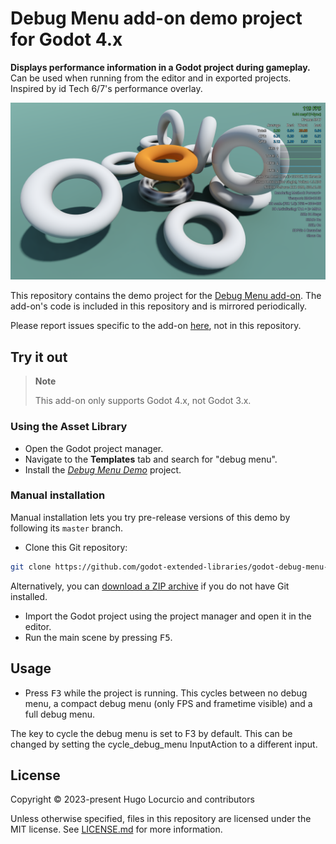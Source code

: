 # Debug Menu add-on demo project for Godot 4.x

**Displays performance information in a Godot project during gameplay.**
Can be used when running from the editor and in exported projects.
Inspired by id Tech 6/7's performance overlay.

![Screenshot](https://raw.githubusercontent.com/Calinou/media/master/godot-debug-menu-demo/screenshot.png)

This repository contains the demo project for the
[Debug Menu add-on](https://github.com/godot-extended-libraries/godot-debug-menu).
The add-on's code is included in this repository and is mirrored periodically.

Please report issues specific to the add-on
[here](https://github.com/godot-extended-libraries/godot-debug-menu), not in this repository.

## Try it out

> **Note**
>
> This add-on only supports Godot 4.x, not Godot 3.x.

### Using the Asset Library

- Open the Godot project manager.
- Navigate to the **Templates** tab and search for "debug menu".
- Install the [*Debug Menu Demo*](https://godotengine.org/asset-library/asset/1903) project.

### Manual installation

Manual installation lets you try pre-release versions of this demo by following its
`master` branch.

- Clone this Git repository:

```bash
git clone https://github.com/godot-extended-libraries/godot-debug-menu-demo.git
```

Alternatively, you can
[download a ZIP archive](https://github.com/godot-extended-libraries/godot-debug-menu-demo/archive/master.zip)
if you do not have Git installed.

- Import the Godot project using the project manager and open it in the editor.
- Run the main scene by pressing <kbd>F5</kbd>.

## Usage

- Press <kbd>F3</kbd> while the project is running. This cycles between no debug
  menu, a compact debug menu (only FPS and frametime visible) and a full debug
  menu.

The key to cycle the debug menu is set to F3 by default. This can be changed by setting the cycle_debug_menu InputAction to a different input.

## License

Copyright © 2023-present Hugo Locurcio and contributors

Unless otherwise specified, files in this repository are licensed under the
MIT license. See [LICENSE.md](LICENSE.md) for more information.
